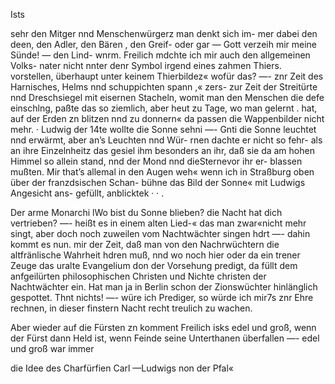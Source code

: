 Ists

sehr den Mitger nnd Menschenwürgerz man denkt sich im-
mer dabei den deen, den Adler, den Bären , den Greif-
oder gar — Gott verzeih mir meine Sünde! — den Lind-
wnrm. Freilich mdchte ich mir auch den allgemeinen Volks-
nater nicht nnter denr Symbol irgend eines zahmen Thiers.
vorstellen, überhaupt unter keinem Thierbildez« wofür das?
—- znr Zeit des Harnisches, Helms nnd schuppichten spann ,«
zers- zur Zeit der Streitürte nnd Dreschsiegel mit eisernen
Stacheln, womit man den Menschen die defe einschlng,
paßte das so ziemlich, aber heut zu Tage, wo man gelernt .
hat, auf der Erden zn blitzen nnd zu donnern« da passen
die Wappenbilder nicht mehr.
· Ludwig der 14te wollte die Sonne sehni —- Gnti die
Sonne leuchtet nnd erwärmt, aber an’s Leuchten nnd Wür-
rnen dachte er nicht so fehr- als an ihre Einzelnheitz das
gesiel ihm besonders an ihr, daß sie da am hohen Himmel
so allein stand, nnd der Mond nnd dieSternevor ihr er-
blassen mußten. Mir that’s allemal in den Augen weh«
wenn ich in Straßburg oben über der franzdsischen Schan-
bühne das Bild der Sonne« mit Ludwigs Angesicht ans-
gefüllt, anblicktek · · .

Der arme Monarchi lWo bist du Sonne blieben? die
Nacht hat dich vertrieben? —- heißt es in einem alten Lied-«
das man zwar«nicht mehr singt, aber doch noch zuweilen
vom Nachtwächter singen hdrt —- dahin kommt es nun. mir
der Zeit, daß man von den Nachrwüchtern die altfränlische
Wahrheit hdren muß, nnd wo noch hier oder da ein trener
Zeuge das uralte Evangelium don der Vorsehung predigt,
da füllt dem anfgeilürten philosophischen Christen und Nichte
christen der Nachtwächter ein. Hat man ja in Berlin schon
der Zionswüchter hinlänglich gespottet. Thnt nichts! —-
würe ich Prediger, so würde ich mir7s znr Ehre rechnen, in
dieser finstern Nacht recht treulich zu wachen.

Aber wieder auf die Fürsten zn komment Freilich isks
edel und groß, wenn der Fürst dann Held ist, wenn Feinde
seine Unterthanen überfallen —- edel und groß war immer

die Idee des Charfürfien Carl —Ludwigs non der Pfal«


